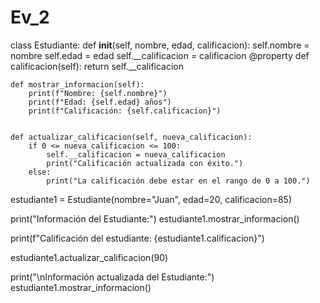 # Ev_2
class Estudiante:
    def __init__(self, nombre, edad, calificacion):
        self.nombre = nombre
        self.edad = edad
        self.__calificacion = calificacion 
    @property
    def calificacion(self):
        return self.__calificacion


    def mostrar_informacion(self):
        print(f"Nombre: {self.nombre}")
        print(f"Edad: {self.edad} años")
        print(f"Calificación: {self.calificacion}")

   
    def actualizar_calificacion(self, nueva_calificacion):
        if 0 <= nueva_calificacion <= 100:
            self.__calificacion = nueva_calificacion
            print("Calificación actualizada con éxito.")
        else:
            print("La calificación debe estar en el rango de 0 a 100.")


estudiante1 = Estudiante(nombre="Juan", edad=20, calificacion=85)


print("Información del Estudiante:")
estudiante1.mostrar_informacion()


print(f"Calificación del estudiante: {estudiante1.calificacion}")


estudiante1.actualizar_calificacion(90)


print("\nInformación actualizada del Estudiante:")
estudiante1.mostrar_informacion()
